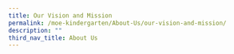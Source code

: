 ```yaml
---
title: Our Vision and Mission
permalink: /moe-kindergarten/About-Us/our-vision-and-mission/
description: ""
third_nav_title: About Us
---
```





